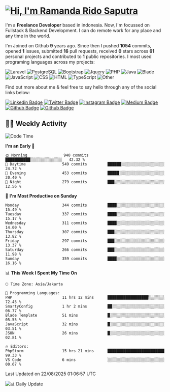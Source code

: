 # [![Hi, I'm Ramanda Rido Saputra](https://readme-typing-svg.herokuapp.com?size=24&vCenter=true&lines=%F0%9F%91%8B+Hi%2C+I'm+Ramanda+Rido+Saputra+;%F0%9F%92%BB+Fullstack+Web+Developer+)](https://git.io/typing-svg)

I'm a **Freelance Developer** based in indonesia. Now, I'm focussed on Fullstack & Backend Development. I can do remote work for any place and any time in the world.

I'm Joined on Github **9** years ago. Since then I pushed **1054** commits, opened **1** issues, submitted **16** pull requests, received **0** stars across **61** personal projects and contributed to **1** public repositories.
I most used programing languages across my projects:

![Laravel](https://img.shields.io/badge/Laravel-FF2D20?flat&logo=laravel&logoColor=white)
![PostgreSQL](https://img.shields.io/badge/PostgreSQL-316192?flat&logo=postgresql&logoColor=white)
![Bootstrap](https://img.shields.io/badge/Bootstrap-563D7C?flat&logo=bootstrap&logoColor=white)
![Jquery](https://img.shields.io/badge/jQuery-0769AD?flat&logo=jquery&logoColor=white)
![PHP](https://img.shields.io/badge/-PHP-%234F5D95?style=flat&logo=PHP&logoColor=white)
![Java](https://img.shields.io/badge/-Java-%23b07219?style=flat&logo=Java&logoColor=white)
![Blade](https://img.shields.io/badge/-Blade-%23f7523f?style=flat&logo=Blade&logoColor=white)
![JavaScript](https://img.shields.io/badge/-JavaScript-%23f1e05a?style=flat&logo=JavaScript&logoColor=white)
![CSS](https://img.shields.io/badge/-CSS-%23663399?style=flat&logo=CSS&logoColor=white)
![HTML](https://img.shields.io/badge/-HTML-%23e34c26?style=flat&logo=HTML&logoColor=white)
![TypeScript](https://img.shields.io/badge/-TypeScript-%233178c6?style=flat&logo=TypeScript&logoColor=white)
![Other](https://img.shields.io/badge/-Other-%23ededed?style=flat&logo=Other&logoColor=white)

Find out more about me & feel free to say hello through any of the social links below:

[![Linkedin Badge](https://img.shields.io/badge/-ramandaaridogh-blue?style=flat&logo=Linkedin&logoColor=white&link=https://www.linkedin.com/in/ramanda-rido-saputra/)](https://www.linkedin.com/in/ramanda-rido-saputra/)
[![Twitter Badge](https://img.shields.io/badge/-ramandaaridogh-%231DA1F2.svg?style=flat&logo=twitter&logoColor=white&link=https://www.twitter.com/ramandaaridogh)](https://www.twitter.com/ramandaaridogh/)
[![Instagram Badge](https://img.shields.io/badge/-ramandaaridogh-purple?style=flat&logo=instagram&logoColor=white&link=https://instagram.com/ramandaaridogh_/)](https://instagram.com/ramandaaridogh_)
[![Medium Badge](https://img.shields.io/badge/-@ramandaaridogh-%2312100E.svg?style=flat&logo=Medium&logoColor=white&link=https://medium.com/@ramandaaridogh/)](https://medium.com/@ramandaaridogh)
[![Github Badge](https://img.shields.io/badge/-@ramandaaridogh-100000.svg?style=flat&logo=github&logoColor=white&link=https://github.com/ramandaaridogh)](https://github.com/ramandaaridogh)
[![Github Badge](https://img.shields.io/badge/-@mxcode-100000.svg?style=flat&logo=github&logoColor=white&link=https://github.com/ramanda-mxcode)](https://github.com/ramanda-mxcode)

## 👨‍💻 Weekly Activity
<!--START_SECTION:waka-->
![Code Time](http://img.shields.io/badge/Code%20Time-1%2C477%20hrs%2052%20mins-blue)

**I'm an Early 🐤** 

```text
🌞 Morning                940 commits         ███████████░░░░░░░░░░░░░░   42.32 % 
🌆 Daytime                549 commits         ██████░░░░░░░░░░░░░░░░░░░   24.72 % 
🌃 Evening                453 commits         █████░░░░░░░░░░░░░░░░░░░░   20.40 % 
🌙 Night                  279 commits         ███░░░░░░░░░░░░░░░░░░░░░░   12.56 % 
```
📅 **I'm Most Productive on Sunday** 

```text
Monday                   344 commits         ████░░░░░░░░░░░░░░░░░░░░░   15.49 % 
Tuesday                  337 commits         ████░░░░░░░░░░░░░░░░░░░░░   15.17 % 
Wednesday                311 commits         ████░░░░░░░░░░░░░░░░░░░░░   14.00 % 
Thursday                 307 commits         ███░░░░░░░░░░░░░░░░░░░░░░   13.82 % 
Friday                   297 commits         ███░░░░░░░░░░░░░░░░░░░░░░   13.37 % 
Saturday                 266 commits         ███░░░░░░░░░░░░░░░░░░░░░░   11.98 % 
Sunday                   359 commits         ████░░░░░░░░░░░░░░░░░░░░░   16.16 % 
```


📊 **This Week I Spent My Time On** 

```text
🕑︎ Time Zone: Asia/Jakarta

💬 Programming Languages: 
PHP                      11 hrs 12 mins      ██████████████████░░░░░░░   72.45 % 
SmartyConfig             1 hr 2 mins         ██░░░░░░░░░░░░░░░░░░░░░░░   06.77 % 
Blade Template           51 mins             █░░░░░░░░░░░░░░░░░░░░░░░░   05.55 % 
JavaScript               32 mins             █░░░░░░░░░░░░░░░░░░░░░░░░   03.51 % 
JSON                     26 mins             █░░░░░░░░░░░░░░░░░░░░░░░░   02.81 % 

🔥 Editors: 
PhpStorm                 15 hrs 21 mins      █████████████████████████   99.33 % 
VS Code                  6 mins              ░░░░░░░░░░░░░░░░░░░░░░░░░   00.67 % 
```


 Last Updated on 22/08/2025 01:06:57 UTC
<!--END_SECTION:waka-->

![📊 Daily Update](https://github.com/ramandaaridogh/ramandaaridogh/actions/workflows/update-activity.yml/badge.svg)

